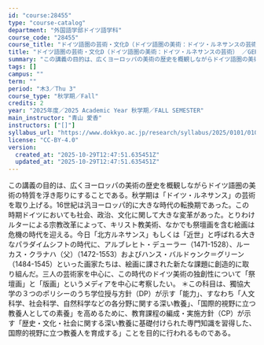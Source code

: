 ```yaml
---
id: "course:28455"
type: "course-catalog"
department: "外国語学部ドイツ語学科"
course_code: "28455"
course_title: "ドイツ語圏の芸術・文化D（ドイツ語圏の美術：ドイツ・ルネサンスの芸術） ／GERMAN ART AND CULTURE D"
title: "ドイツ語圏の芸術・文化D（ドイツ語圏の美術：ドイツ・ルネサンスの芸術） ／GERMAN ART AND CULTURE D"
summary: "この講義の目的は、広くヨーロッパの美術の歴史を概観しながらドイツ語圏の美術の特質を浮き彫りにすることである。秋学期は「ドイツ・ルネサンス」の芸術を取り上げる。16世紀は汎ヨーロッパ的に大きな時代の転換期であった。この時期ドイツにおいても社会…"
tags: []
campus: ""
term: ""
period: "木3／Thu 3"
course_type: "秋学期／Fall"
credits: 2
year: "2025年度／2025 Academic Year 秋学期／FALL SEMESTER"
main_instructor: "青山 愛香"
instructors: ["[]"]
syllabus_url: "https://www.dokkyo.ac.jp/research/syllabus/2025/0101/0101_28455_ja_JP.html"
license: "CC-BY-4.0"
version:
  created_at: "2025-10-29T12:47:51.635451Z"
  updated_at: "2025-10-29T12:47:51.635451Z"
---
```

この講義の目的は、広くヨーロッパの美術の歴史を概観しながらドイツ語圏の美術の特質を浮き彫りにすることである。秋学期は「ドイツ・ルネサンス」の芸術を取り上げる。16世紀は汎ヨーロッパ的に大きな時代の転換期であった。この時期ドイツにおいても社会、政治、文化に関して大きな変革があった。とりわけルターによる宗教改革によって、キリスト教美術、なかでも祭壇画を含む絵画は危機の時代を迎える。今日「北方ルネサンス」もしくは「近世」と呼ばれる大きなパラダイムシフトの時代に、アルブレヒト・デューラー（1471-1528）、ルーカス・クラナハ（父）（1472-1553）およびハンス・バルドゥンク＝グリーン（1484-1545）といった画家たちは、絵画に課された新たな課題に創造的に取り組んだ。三人の芸術家を中心に、この時代のドイツ美術の独創性について「祭壇画」と「版画」というメディアを中心に考察したい。 ＊この科目は、獨協大学の３つのポリシーのうち学位授与方針（DP）が示す「能力」、すなわち「人文科学、社会科学、自然科学などの各分野に関する深い教養」、「国際的視野に立つ教養人としての素養」を高めるために、教育課程の編成・実施方針（CP）が示す「歴史・文化・社会に関する深い教養に基礎付けられた専門知識を習得した、国際的視野に立つ教養人を育成する」ことを目的に行われるものである。
